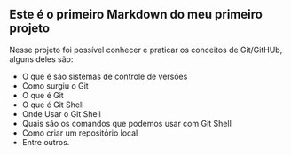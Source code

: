 ## Este é o primeiro Markdown do meu primeiro projeto

Nesse projeto foi possível conhecer e praticar os conceitos de Git/GitHUb, alguns deles são:
- O que é são sistemas de controle de versões
- Como surgiu o Git
- O que é Git
- O que é Git Shell
- Onde Usar o Git Shell
- Quais são os comandos que podemos usar com Git Shell
- Como criar um repositório local
- Entre outros.
